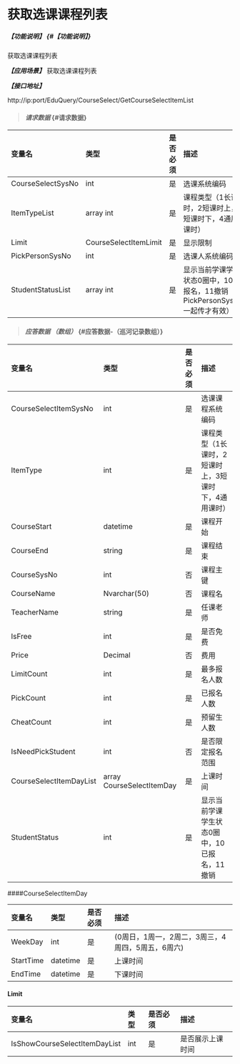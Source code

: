 # 获取选课课程列表
##### _【功能说明】_ {#【功能说明】}

获取选课课程列表


_**【应用场景】**_
获取选课课程列表


_**【接口地址】**_

http://ip:port/EduQuery/CourseSelect/GetCourseSelectItemList


> #### _请求数据_ {#请求数据}

| 变量名 | 类型 | 是否必须 | 描述 |
| :--- | :--- | :--- | :--- |
| CourseSelectSysNo| int| 是 | 选课系统编码|
| ItemTypeList|array int| 是 | 课程类型（1长课时，2短课时上，3短课时下，4通用课时） |
| Limit| CourseSelectItemLimit| 是 | 显示限制|
| PickPersonSysNo| int| 是 | 选课人系统编码|
| StudentStatusList|array int| 是 |显示当前学课学生状态0圈中，10已报名，11撤销（和PickPersonSysNo一起传才有效） |





> #### _应答数据 （数组）_ {#应答数据-（巡河记录数组）}

| 变量名 | 类型 | 是否必须 | 描述 |
| :--- | :--- | :--- | :--- |
| CourseSelectItemSysNo| int| 是 | 选课课程系统编码|
| ItemType| int| 是 | 课程类型（1长课时，2短课时上，3短课时下，4通用课时） |
| CourseStart| datetime| 是 |课程开始 |
| CourseEnd| string| 是 | 课程结束 |
| CourseSysNo| int| 否 |课程主键 |
| CourseName | Nvarchar\(50\) | 否  | 课程名|
| TeacherName| string| 是 | 任课老师|
| IsFree| int| 是 | 是否免费 |
| Price| Decimal| 否 | 费用|
| LimitCount| int| 是 | 最多报名人数 |
| PickCount| int| 是 | 已报名人数 |
| CheatCount| int| 是 | 预留生人数 |
| IsNeedPickStudent| int| 否 | 是否限定报名范围|
| CourseSelectItemDayList | array CourseSelectItemDay| 是 | 上课时间 |
| StudentStatus| int| 是 |显示当前学课学生状态0圈中，10已报名，11撤销 |


####CourseSelectItemDay

| 变量名 | 类型 | 是否必须 | 描述 |
| :--- | :--- | :--- | :--- |
| WeekDay| int| 是 | (0周日，1周一，2周二，3周三，4周四，5周五，6周六) |
| StartTime| datetime| 是 |上课时间 |
| EndTime| datetime| 是 | 下课时间 |

#### Limit

| 变量名 | 类型 | 是否必须 | 描述 |
| :--- | :--- | :--- | :--- |
| IsShowCourseSelectItemDayList  | int | 是 | 是否展示上课时间|






